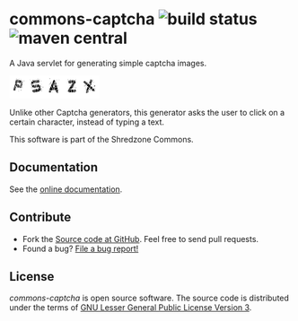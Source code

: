 # commons-captcha ![build status](https://shredzone.org/badge/commons-captcha.svg) ![maven central](https://maven-badges.herokuapp.com/maven-central/org.shredzone.commons/commons-captcha/badge.svg)

A Java servlet for generating simple captcha images.

![Example Captcha](./src/site/resources/img/captcha.png)

Unlike other Captcha generators, this generator asks the user to click on a certain character, instead of typing a text.

This software is part of the Shredzone Commons.

## Documentation

See the [online documentation](https://shredzone.org/maven/commons-captcha/).

## Contribute

* Fork the [Source code at GitHub](https://github.com/shred/commons-captcha). Feel free to send pull requests.
* Found a bug? [File a bug report!](https://github.com/shred/commons-captcha/issues)

## License

_commons-captcha_ is open source software. The source code is distributed under the terms of [GNU Lesser General Public License Version 3](http://www.gnu.org/licenses/lgpl-3.0.html).
